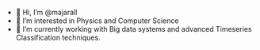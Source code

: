 - 👋 Hi, I’m @majarall
- 👀 I’m interested in Physics and Computer Science 
- 🌱 I’m currently working with Big data systems and advanced Timeseries Classification techniques. 


<!---
majarall/majarall is a ✨ special ✨ repository because its `README.md` (this file) appears on your GitHub profile.
You can click the Preview link to take a look at your changes.
--->

